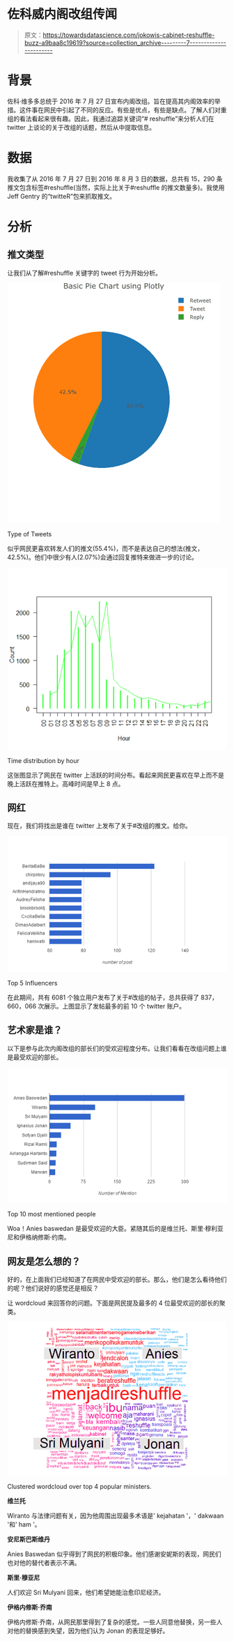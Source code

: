 # 佐科威内阁改组传闻

> 原文：<https://towardsdatascience.com/jokowis-cabinet-reshuffle-buzz-a9baa8c19619?source=collection_archive---------7----------------------->

# 背景

佐科·维多多总统于 2016 年 7 月 27 日宣布内阁改组。旨在提高其内阁效率的举措。这件事在网民中引起了不同的反应。有些是优点，有些是缺点。了解人们对重组的看法看起来很有趣。因此，我通过追踪关键词“# reshuffle”来分析人们在 twitter 上谈论的关于改组的话题，然后从中提取信息。

# 数据

我收集了从 2016 年 7 月 27 日到 2016 年 8 月 3 日的数据，总共有 15，290 条推文包含标签#reshuffle(当然，实际上比关于#reshuffle 的推文数量多)。我使用 Jeff Gentry 的“twitteR”包来抓取推文。

# 分析

## 推文类型

让我们从了解#reshuffle 关键字的 tweet 行为开始分析。

![](img/f0b7b6265e9f6268b9418fce51fdc97d.png)

Type of Tweets

似乎网民更喜欢转发人们的推文(55.4%)，而不是表达自己的想法(推文，42.5%)。他们中很少有人(2.07%)会通过回复推特来做进一步的讨论。

![](img/4b0debcd0194890013871c72a16532b5.png)

Time distribution by hour

这张图显示了网民在 twitter 上活跃的时间分布。看起来网民更喜欢在早上而不是晚上活跃在推特上。高峰时间是早上 8 点。

## 网红

现在，我们将找出是谁在 twitter 上发布了关于#改组的推文。给你。

![](img/35e6936aac6db98b1dc339ba0e9d0cb7.png)

Top 5 Influencers

在此期间，共有 6081 个独立用户发布了关于#改组的帖子，总共获得了 837，660，066 次展示。上图显示了发帖最多的前 10 个 twitter 账户。

## 艺术家是谁？

以下是参与此次内阁改组的部长们的受欢迎程度分布。让我们看看在改组问题上谁是最受欢迎的部长。

![](img/5851a71b84cbb627bcc0cb7176f4b61c.png)

Top 10 most mentioned people

Woa！Anies baswedan 是最受欢迎的大臣。紧随其后的是维兰托、斯里·穆利亚尼和伊格纳修斯·约南。

## 网友是怎么想的？

好的，在上面我们已经知道了在网民中受欢迎的部长。那么，他们是怎么看待他们的呢？他们说好的感觉还是相反？

让 wordcloud 来回答你的问题。下面是网民提及最多的 4 位最受欢迎的部长的聚类。

![](img/9fd5d37fa93dacc99edcc4abae08e737.png)

Clustered wordcloud over top 4 popular ministers.

**维兰托**

Wiranto 与法律问题有关，因为他周围出现最多术语是' kejahatan '，' dakwaan '和' ham '。

**安尼斯巴斯维丹**

Anies Baswedan 似乎得到了网民的积极印象。他们感谢安妮斯的表现，网民们也对他的替代者表示不满。

**斯里·穆亚尼**

人们欢迎 Sri Mulyani 回来，他们希望她能治愈印尼经济。

**伊格内修斯·乔南**

伊格内修斯·乔南，从网民那里得到了复杂的感觉。一些人同意他替换，另一些人对他的替换感到失望，因为他们认为 Jonan 的表现足够好。